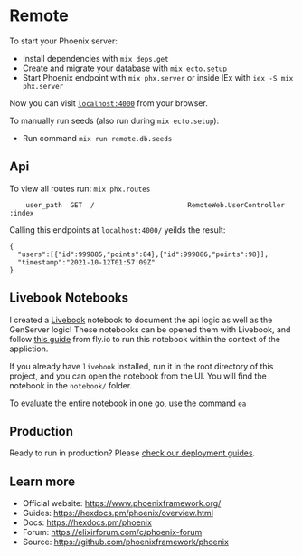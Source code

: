 # Remote

To start your Phoenix server:

  * Install dependencies with `mix deps.get`
  * Create and migrate your database with `mix ecto.setup`
  * Start Phoenix endpoint with `mix phx.server` or inside IEx with `iex -S mix phx.server`

Now you can visit [`localhost:4000`](http://localhost:4000) from your browser.

To manually run seeds (also run during `mix ecto.setup`):
  * Run command `mix run remote.db.seeds`

## Api

To view all routes run: `mix phx.routes`

```
    user_path  GET  /                       RemoteWeb.UserController :index
```

Calling this endpoints at `localhost:4000/` yeilds the result:

```
{
  "users":[{"id":999885,"points":84},{"id":999886,"points":98}], 
  "timestamp":"2021-10-12T01:57:09Z"
}
```


## Livebook Notebooks
I created a [Livebook](https://github.com/elixir-nx/livebook) notebook to document the api logic as well as the GenServer logic!
These notebooks can be opened them with Livebook, and follow [this guide](https://fly.io/blog/livebook-for-app-documentation/) from fly.io to run this notebook within the context of the appliction.

If you already have `livebook` installed, run it in the root directory of this project, and you can open the notebook from the UI.  You will find the notebook in the `notebook/` folder.

To evaluate the entire notebook in one go, use the command `ea`

## Production
Ready to run in production? Please [check our deployment guides](https://hexdocs.pm/phoenix/deployment.html).

## Learn more

  * Official website: https://www.phoenixframework.org/
  * Guides: https://hexdocs.pm/phoenix/overview.html
  * Docs: https://hexdocs.pm/phoenix
  * Forum: https://elixirforum.com/c/phoenix-forum
  * Source: https://github.com/phoenixframework/phoenix
